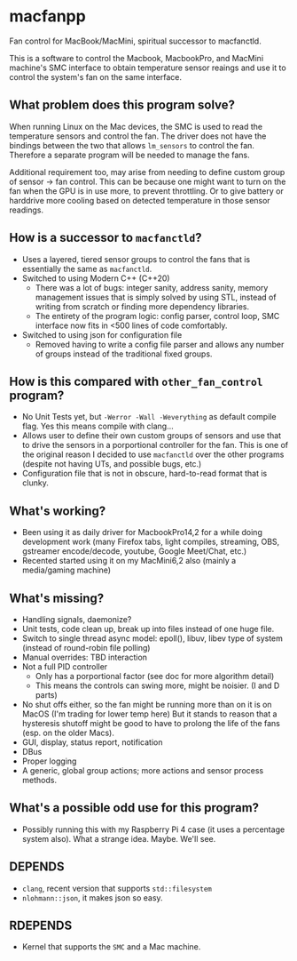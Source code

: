 # macfanpp
Fan control for MacBook/MacMini, spiritual successor to macfanctld.

This is a software to control the Macbook, MacbookPro, and MacMini machine's SMC interface to obtain
temperature sensor reaings and use it to control the system's fan on the same interface.

## What problem does this program solve?

When running Linux on the Mac devices, the SMC is used to read the temperature sensors and control
the fan. The driver does not have the bindings between the two that allows `lm_sensors` to control
the fan. Therefore a separate program will be needed to manage the fans.

Additional requirement too, may arise from needing to define custom group of sensor -> fan control.
This can be because one might want to turn on the fan when the GPU is in use more, to prevent throttling.
Or to give battery or harddrive more cooling based on detected temperature in those sensor readings.

## How is a successor to `macfanctld`?

- Uses a layered, tiered sensor groups to control the fans that is essentially
  the same as `macfanctld`.
- Switched to using Modern C++ (C++20)
  - There was a lot of bugs: integer sanity, address sanity, memory management issues that is simply solved by
    using STL, instead of writing from scratch or finding more dependency libraries.
  - The entirety of the program logic: config parser, control loop, SMC interface now fits in <500 lines
    of code comfortably.
- Switched to using json for configuration file
  - Removed having to write a config file parser and allows any number of groups instead of the traditional
    fixed groups.

## How is this compared with `other_fan_control` program?

- No Unit Tests yet, but `-Werror -Wall -Weverything` as default compile flag. Yes this means compile with clang...
- Allows user to define their own custom groups of sensors and use that to drive the
  sensors in a porportional controller for the fan. This is one of the original
  reason I decided to use `macfanctld` over the other programs (despite not having
  UTs, and possible bugs, etc.)
- Configuration file that is not in obscure, hard-to-read format that is clunky.


## What's working?

- Been using it as daily driver for MacbookPro14,2 for a while doing development work
  (many Firefox tabs, light compiles, streaming, OBS, gstreamer encode/decode, youtube, Google Meet/Chat, etc.)
- Recented started using it on my MacMini6,2 also (mainly a media/gaming machine)


## What's missing?

- Handling signals, daemonize?
- Unit tests, code clean up, break up into files instead of one huge file.
- Switch to single thread async model: epoll(), libuv, libev type of system (instead of round-robin file polling)
- Manual overrides: TBD interaction
- Not a full PID controller
  - Only has a porportional factor (see doc for more algorithm detail)
  - This means the controls can swing more, might be noisier. (I and D parts)
- No shut offs either, so the fan might be running more than on it is on MacOS (I'm trading for lower temp here)
  But it stands to reason that a hysteresis shutoff might be good to have to prolong
  the life of the fans (esp. on the older Macs).
- GUI, display, status report, notification
- DBus
- Proper logging
- A generic, global group actions; more actions and sensor process methods.


## What's a possible odd use for this program?

- Possibly running this with my Raspberry Pi 4 case (it uses a percentage system also).
  What a strange idea. Maybe. We'll see.


## DEPENDS

- `clang`, recent version that supports `std::filesystem`
- `nlohmann::json`, it makes json so easy.

## RDEPENDS

- Kernel that supports the `SMC` and a Mac machine.

